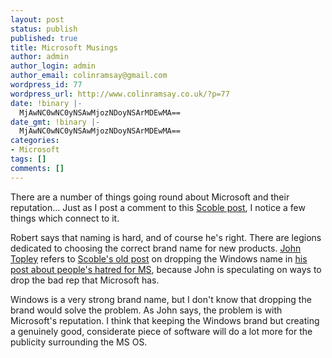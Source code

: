 ```yaml
---
layout: post
status: publish
published: true
title: Microsoft Musings
author: admin
author_login: admin
author_email: colinramsay@gmail.com
wordpress_id: 77
wordpress_url: http://www.colinramsay.co.uk/?p=77
date: !binary |-
  MjAwNC0wNC0yNSAwMjozNDoyNSArMDEwMA==
date_gmt: !binary |-
  MjAwNC0wNC0yNSAwMjozNDoyNSArMDEwMA==
categories:
- Microsoft
tags: []
comments: []
---
```

<p>There are a number of things going round about Microsoft and their reputation... Just as I post a comment to this <a href="http://radio.weblogs.com/0001011/2004/04/24.html#a7257" title="Robert Scoble">Scoble post</a>, I notice a few things which connect to it.</p>
<p>Robert says that naming is hard, and of course he's right. There are legions dedicated to choosing the correct brand name for new products. <a href="http://www.johntopley.com" title="John Topley's Weblog">John Topley</a> refers to <a href="http://radio.weblogs.com/0001011/2003/12/31.html">Scoble's old post</a> on dropping the Windows name in <a href="http://www.johntopley.com/archive/2004/04/21/index.html">his post about people's hatred for MS</a>, because John is speculating on ways to drop the bad rep that Microsoft has. </p>
<p>Windows is a very strong brand name, but I don't know that dropping the brand would solve the problem. As John says, the problem is with Microsoft's reputation. I think that keeping the Windows brand but creating a genuinely good, considerate piece of software will do a lot more for the publicity surrounding the MS OS.</p>

